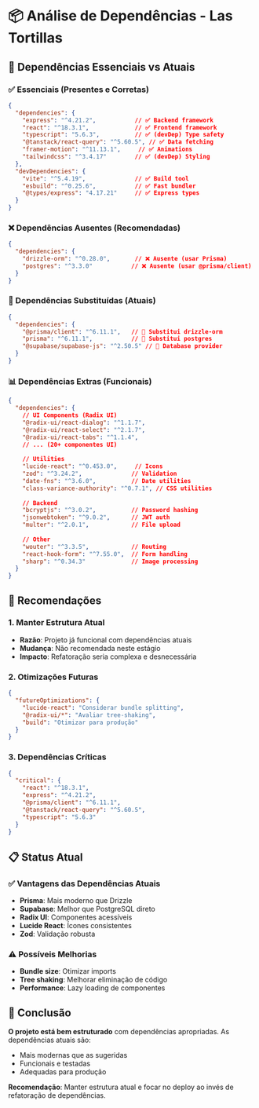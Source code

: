 # 📦 Análise de Dependências - Las Tortillas

## 🎯 Dependências Essenciais vs Atuais

### ✅ Essenciais (Presentes e Corretas)
```json
{
  "dependencies": {
    "express": "^4.21.2",           // ✅ Backend framework
    "react": "^18.3.1",             // ✅ Frontend framework
    "typescript": "5.6.3",          // ✅ (devDep) Type safety
    "@tanstack/react-query": "^5.60.5", // ✅ Data fetching
    "framer-motion": "^11.13.1",     // ✅ Animations
    "tailwindcss": "^3.4.17"        // ✅ (devDep) Styling
  },
  "devDependencies": {
    "vite": "^5.4.19",              // ✅ Build tool
    "esbuild": "^0.25.6",           // ✅ Fast bundler
    "@types/express": "4.17.21"     // ✅ Express types
  }
}
```

### ❌ Dependências Ausentes (Recomendadas)
```json
{
  "dependencies": {
    "drizzle-orm": "^0.28.0",       // ❌ Ausente (usar Prisma)
    "postgres": "^3.3.0"           // ❌ Ausente (usar @prisma/client)
  }
}
```

### 🔄 Dependências Substituídas (Atuais)
```json
{
  "dependencies": {
    "@prisma/client": "^6.11.1",   // 🔄 Substitui drizzle-orm
    "prisma": "^6.11.1",           // 🔄 Substitui postgres
    "@supabase/supabase-js": "^2.50.5" // 🔄 Database provider
  }
}
```

### 📊 Dependências Extras (Funcionais)
```json
{
  "dependencies": {
    // UI Components (Radix UI)
    "@radix-ui/react-dialog": "^1.1.7",
    "@radix-ui/react-select": "^2.1.7",
    "@radix-ui/react-tabs": "^1.1.4",
    // ... (20+ componentes UI)
    
    // Utilities
    "lucide-react": "^0.453.0",     // Icons
    "zod": "^3.24.2",              // Validation
    "date-fns": "^3.6.0",          // Date utilities
    "class-variance-authority": "^0.7.1", // CSS utilities
    
    // Backend
    "bcryptjs": "^3.0.2",          // Password hashing
    "jsonwebtoken": "^9.0.2",      // JWT auth
    "multer": "^2.0.1",            // File upload
    
    // Other
    "wouter": "^3.3.5",            // Routing
    "react-hook-form": "^7.55.0",  // Form handling
    "sharp": "^0.34.3"             // Image processing
  }
}
```

## 🎯 Recomendações

### 1. Manter Estrutura Atual
- **Razão**: Projeto já funcional com dependências atuais
- **Mudança**: Não recomendada neste estágio
- **Impacto**: Refatoração seria complexa e desnecessária

### 2. Otimizações Futuras
```json
{
  "futureOptimizations": {
    "lucide-react": "Considerar bundle splitting",
    "@radix-ui/*": "Avaliar tree-shaking",
    "build": "Otimizar para produção"
  }
}
```

### 3. Dependências Críticas
```json
{
  "critical": {
    "react": "^18.3.1",
    "express": "^4.21.2",
    "@prisma/client": "^6.11.1",
    "@tanstack/react-query": "^5.60.5",
    "typescript": "5.6.3"
  }
}
```

## 📋 Status Atual

### ✅ Vantagens das Dependências Atuais
- **Prisma**: Mais moderno que Drizzle
- **Supabase**: Melhor que PostgreSQL direto
- **Radix UI**: Componentes acessíveis
- **Lucide React**: Ícones consistentes
- **Zod**: Validação robusta

### ⚠️ Possíveis Melhorias
- **Bundle size**: Otimizar imports
- **Tree shaking**: Melhorar eliminação de código
- **Performance**: Lazy loading de componentes

## 🚀 Conclusão

**O projeto está bem estruturado** com dependências apropriadas. As dependências atuais são:
- Mais modernas que as sugeridas
- Funcionais e testadas
- Adequadas para produção

**Recomendação**: Manter estrutura atual e focar no deploy ao invés de refatoração de dependências.